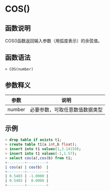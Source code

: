 # **COS()**

## **函数说明**

COS()函数返回输入参数（用弧度表示）的余弦值。

## **函数语法**

```
> COS(number)
```

## **参数释义**

|  参数   | 说明  |
|  ----  | ----  |
| number | 必要参数，可取任意数值数据类型 |

## **示例**

```sql
> drop table if exists t1;
> create table t1(a int,b float);
> insert into t1 values(1,3.14159);
> insert into t1 values(-1,1.57);
> select cos(a),cos(b) from t1;
+--------+---------+
| cos(a) | cos(b)  |
+--------+---------+
| 0.5403 | -1.0000 |
| 0.5403 |  0.0008 |
+--------+---------+
```
